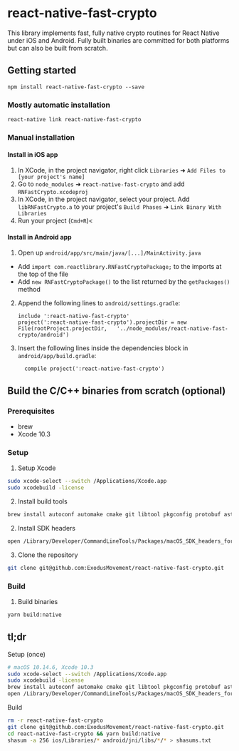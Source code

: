 # react-native-fast-crypto

This library implements fast, fully native crypto routines for React Native under iOS and Android. Fully built binaries are committed for both platforms but can also be built from scratch.

## Getting started

`npm install react-native-fast-crypto --save`

### Mostly automatic installation

`react-native link react-native-fast-crypto`

### Manual installation

#### Install in iOS app

1. In XCode, in the project navigator, right click `Libraries` ➜ `Add Files to [your project's name]`
2. Go to `node_modules` ➜ `react-native-fast-crypto` and add `RNFastCrypto.xcodeproj`
3. In XCode, in the project navigator, select your project. Add `libRNFastCrypto.a` to your project's `Build Phases` ➜ `Link Binary With Libraries`
4. Run your project (`Cmd+R`)<

#### Install in Android app

1. Open up `android/app/src/main/java/[...]/MainActivity.java`

- Add `import com.reactlibrary.RNFastCryptoPackage;` to the imports at the top of the file
- Add `new RNFastCryptoPackage()` to the list returned by the `getPackages()` method

2. Append the following lines to `android/settings.gradle`:
   ```
   include ':react-native-fast-crypto'
   project(':react-native-fast-crypto').projectDir = new File(rootProject.projectDir, 	'../node_modules/react-native-fast-crypto/android')
   ```
3. Insert the following lines inside the dependencies block in `android/app/build.gradle`:
   ```
     compile project(':react-native-fast-crypto')
   ```

## Build the C/C++ binaries from scratch (optional)

### Prerequisites

- brew
- Xcode 10.3

### Setup

1. Setup Xcode

```bash
sudo xcode-select --switch /Applications/Xcode.app
sudo xcodebuild -license
```

2. Install build tools

```bash
brew install autoconf automake cmake git libtool pkgconfig protobuf astyle
```

2. Install SDK headers

```bash
open /Library/Developer/CommandLineTools/Packages/macOS_SDK_headers_for_macOS_10.14.pkg
```

3. Clone the repository

```bash
git clone git@github.com:ExodusMovement/react-native-fast-crypto.git
```

### Build

1. Build binaries

```bash
yarn build:native
```

## tl;dr

Setup (once)

```bash
# macOS 10.14.6, Xcode 10.3
sudo xcode-select --switch /Applications/Xcode.app
sudo xcodebuild -license
brew install autoconf automake cmake git libtool pkgconfig protobuf astyle
open /Library/Developer/CommandLineTools/Packages/macOS_SDK_headers_for_macOS_10.14.pkg
```

Build

```bash
rm -r react-native-fast-crypto
git clone git@github.com:ExodusMovement/react-native-fast-crypto.git
cd react-native-fast-crypto && yarn build:native
shasum -a 256 ios/Libraries/* android/jni/libs/*/* > shasums.txt
```
